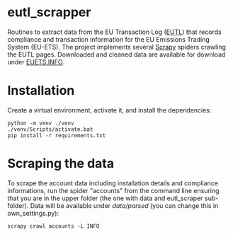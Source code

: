 # eutl_scrapper

Routines to extract data from the EU Transaction Log ([EUTL](https://ec.europa.eu/clima/ets/)) that records compliance and transaction information for the EU Emissions Trading System (EU-ETS). The project implements several [Scrapy](https://scrapy.org/) spiders crawling the EUTL pages. Downloaded and cleaned data are available for download under [EUETS.INFO](https://euets.info).

# Installation
Create a virtual environment, activate it, and install the dependencies:  
```
python -m venv ./venv    
./venv/Scripts/activate.bat  
pip install -r requirements.txt
```

# Scraping the data 
To scrape the account data including installation details and compliance informations, run the spider "accounts" from the command line ensuring that you are in the upper folder (the one with data and eutl_scraper sub-folder). Data will be available under *data/parsed* (you can change this in own_settings.py):
```
scrapy crawl accounts -L INFO
```



